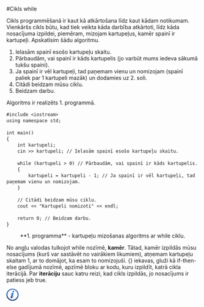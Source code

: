 #Cikls while

Cikls programmēšanā ir kaut kā atkārtošana līdz kaut kādam notikumam. Vienkāršs cikls būtu, kad tiek veikta kāda darbība atkārtoti, līdz kāda nosacījuma izpildei, piemēram, mizojam kartupeļus, kamēr spainī ir kartupeļi. Apskatīsim šādu algoritmu.

1. Ielasām spainī esošo kartupeļu skaitu. 
1. Pārbaudām, vai spainī ir kāds kartupelis (jo varbūt mums iedeva sākumā tukšu spaini).
1. Ja spainī ir vēl kartupeļi, tad paņemam vienu un nomizojam (spainī paliek par 1 kartupeli mazāk) un dodamies uz 2. soli.
1. Citādi beidzam mūsu ciklu.
1. Beidzam darbu.


Algoritms ir realizēts 1. programmā.

```
#include <iostream>
using namespace std;

int main()
{
    int kartupeli;
    cin >> kartupeli; // Ielasām spainī esošo kartupeļu skaitu.
    
    while (kartupeli > 0) // Pārbaudām, vai spainī ir kāds kartupelis.
    {
        kartupeli = kartupeli - 1; // Ja spainī ir vēl kartupeļi, tad paņemam vienu un nomizojam.
    }

    // Citādi beidzam mūsu ciklu.
    cout << "Kartupeli nomizoti" << endl;

    return 0; // Beidzam darbu.
}
```

<center>**1. programma** - kartupeļu mizošanas algoritms ar while ciklu.</center>

No angļu valodas tulkojot while nozīmē, **kamēr**. Tātad, kamēr izpildās mūsu nosacījums (kurš var sastāvēt no vairākiem likumiem), atņemam kartupeļu skaitam 1, ar to domājot, ka esam to nomizojuši. \{\} iekavas, gluži kā if-then-else gadījumā nozīmē, apzīmē bloku ar kodu, kuru izpildīt, katrā cikla iterācijā. Par **iterāciju** sauc katru reizi, kad cikls izpildās, jo nosacījums ir patiess jeb true.

<a href="http://www.cplusplus.com/doc/tutorial/control/" target="_blank">![Vairāk informācija](/media/theory/information.png)</a>
